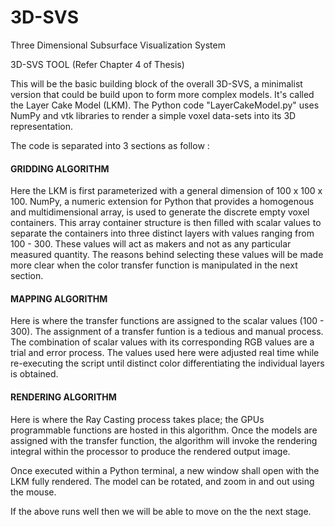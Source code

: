 3D-SVS
======

Three Dimensional Subsurface Visualization System

3D-SVS TOOL
(Refer Chapter 4 of Thesis)

This will be the basic building block of the overall 3D-SVS, a minimalist version that could be build upon to form more complex models. It's called the Layer Cake Model (LKM). The Python code "LayerCakeModel.py" uses NumPy and vtk libraries to render a simple voxel data-sets into its 3D representation.

The code is separated into 3 sections as follow :

#### GRIDDING ALGORITHM

Here the LKM is first parameterized with a general dimension of 100 x 100 x 100. NumPy, a numeric extension for Python that provides a homogenous and multidimensional array, is used to generate the discrete empty voxel containers. This array container structure is then filled with scalar values to separate the containers into three distinct layers with values ranging from 100 - 300. These values will act as makers and not as any particular measured quantity. The reasons behind selecting these values will be made more clear when the color transfer function is manipulated in the next section.

#### MAPPING ALGORITHM

Here is where the transfer functions are assigned to the scalar values (100 - 300). The assignment of a transfer funtion is a tedious and manual process. The combination of scalar values with its corresponding RGB values are a trial and error process. The values used here were adjusted real time while re-executing the script until distinct color differentiating the individual layers is obtained.

#### RENDERING ALGORITHM

Here is where the Ray Casting process takes place; the GPUs programmable functions are hosted in this algorithm. Once the models are assigned with the transfer function, the algorithm will invoke the rendering integral within the processor to produce the rendered output image.

Once executed within a Python terminal, a new window shall open with the LKM fully rendered. The model can be rotated, and zoom in and out using the mouse. 

If the above runs well then we will be able to move on the the next stage.
    
